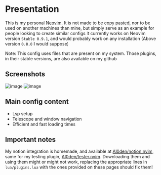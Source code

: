# Presentation

This is my personal [Neovim](neovim.io). It is not made to be copy pasted, nor to be used on another machines than mine, but simply serve as an example for people looking to create similar configs
It currently works on Neovim version `Stable 0.9.1`, and would probably work on any installation (Above version `0.8.0` I would suppose)

Note: This config uses files that are present on my system. Those plugins, in their stable versions, are also available on my github

## Screenshots
![image](https://github.com/Al0den/nvim-config/assets/111601320/d78724cd-8e48-4798-91b2-b4818b49f3c0)
![image](https://github.com/Al0den/nvim-config/assets/111601320/b47763e0-49a3-48a3-9e7a-488d09fc7d56)

## Main config content

- Lsp setup
- Telescope and window navigation
- Efficient and fast loading times

## Important notes

My notion integration is homemade, and available at [Al0den/notion.nvim](https://github.com/Al0den/notion.nvim), same for my testing plugin, [Al0den/tester.nvim](https://github.com/Al0den/tester.nvim).
Downloading them and using them might or might not work, replacing the appropriate lines in `lua/plugins.lua` with the ones provided on these pages should fix them!
